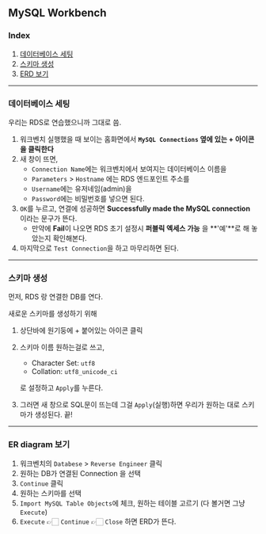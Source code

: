 ## MySQL Workbench

### Index

1. [데이터베이스 세팅](#데이터베이스-세팅)
2. [스키마 생성](#스키마-생성)
3. [ERD 보기](#er-diagram-보기)

---

### 데이터베이스 세팅

우리는 RDS로 연습했으니까 그대로 씀.

1. 워크벤치 실행했을 때 보이는 홈화면에서 **`MySQL Connections` 옆에 있는 + 아이콘을 클릭한다**
2. 새 창이 뜨면,
   - `Connection Name`에는 워크벤치에서 보여지는 데이터베이스 이름을
   - `Parameters` > `Hostname` 에는 RDS 엔드포인트 주소를
   - `Username`에는 유저네임(admin)을
   - `Password`에는 비밀번호를 넣으면 된다.
3. `OK`를 누르고, 연결에 성공하면 **Successfully made the MySQL connection** 이라는 문구가 뜬다.
   - 만약에 **Fail**이 나오면 RDS 초기 설정시 **퍼블릭 엑세스 가능** 을 **'예'**로 해 놓았는지 확인해본다.
4. 마지막으로 `Test Connection`을 하고 마무리하면 된다.

---

### 스키마 생성

 먼저, RDS 랑 연결한 DB를 연다.

새로운 스키마를 생성하기 위해

1. 상단바에 원기둥에 + 붙어있는 아이콘 클릭

2. 스키마 이름 원하는걸로 쓰고,

   - Character Set: `utf8`
   - Collation: `utf8_unicode_ci` 

   로 설정하고 `Apply`를 누른다.

3. 그러면 새 창으로 SQL문이 뜨는데 그걸 `Apply`(실행)하면 우리가 원하는 대로 스키마가 생성된다. 끝!

---

### ER diagram 보기

1. 워크벤치의 `Databese` > `Reverse Engineer` 클릭
2. 원하는 DB가 연결된 Connection 을 선택
3. `Continue` 클릭
4. 원하는 스키마를 선택
5. `Import MySQL Table Objects`에 체크, 원하는 테이블 고르기 (다 볼거면 그냥 `Execute`)
6. `Execute` 👉🏻 `Continue` 👉🏻 `Close` 하면 ERD가 뜬다.
